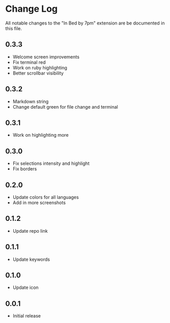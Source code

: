 # Change Log

All notable changes to the "In Bed by 7pm" extension are be documented in this file.

## 0.3.3

- Welcome screen improvements
- Fix terminal red
- Work on ruby highlighting
- Better scrollbar visibility

## 0.3.2

- Markdown string
- Change default green for file change and terminal

## 0.3.1

- Work on highlighting more

## 0.3.0

- Fix selections intensity and highlight
- Fix borders

## 0.2.0

- Update colors for all languages
- Add in more screenshots

## 0.1.2

- Update repo link

## 0.1.1

- Update keywords

## 0.1.0

- Update icon

## 0.0.1

- Initial release
